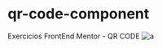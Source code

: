 # qr-code-component
Exercicios FrontEnd Mentor - QR CODE
![a](https://github.com/almeida11/qr-code-component/assets/60375214/989b132d-148a-4a46-abf0-b619895ab124)
